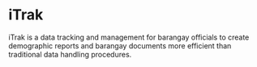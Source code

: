 # iTrak
iTrak is a data tracking and management for barangay officials to create demographic reports and barangay documents more efficient than traditional data handling procedures.
